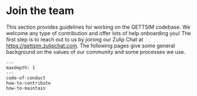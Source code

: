 # Join the team

This section provides guidelines for working on the GETTSIM codebase. We welcome any
type of contribution and offer lots of help onboarding you! The first step is to reach
out to us by joining our Zulip Chat at <https://gettsim.zulipchat.com>. The following
pages give some general background on the values of our community and some processes we
use.

```{toctree}
---
maxdepth: 1
---
code-of-conduct
how-to-contribute
how-to-maintain
```
